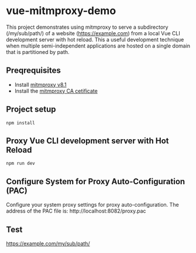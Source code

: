 # vue-mitmproxy-demo

This project demonstrates using mitmproxy to serve a subdirectory (/my/sub/path/) of a website (https://example.com) from a local Vue CLI development server with hot reload. This a useful development technique when multiple semi-independent applications are hosted on a single domain that is partitioned by path. 

## Preqrequisites

* Install [mitmproxy v8.1](https://mitmproxy.org/) 
* Install the [mitmproxy CA cetificate](https://docs.mitmproxy.org/stable/concepts-certificates/)

## Project setup
```
npm install
```

## Proxy Vue CLI development server with Hot Reload
```
npm run dev
```

## Configure System for Proxy Auto-Configuration (PAC)

Configure your system proxy settings for proxy auto-configuration. The address of the PAC file is: http://localhost:8082/proxy.pac

## Test

https://example.com/my/sub/path/
